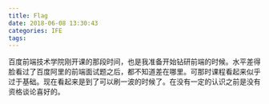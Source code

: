 ```yaml
---
title: Flag
date: 2018-06-08 13:30:43
categories: IFE
tags:
---
```


百度前端技术学院刚开课的那段时间，也是我准备开始钻研前端的时候。水平差得脸看过了百度阿里的前端面试题之后，都不知道差在哪里。可那时课程看起来似乎过于基础。现在看起来是到了可以刷一波的时候了。在没有一定的认识之前是没有资格谈论喜好的。